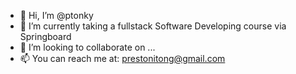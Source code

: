 - 👋 Hi, I’m @ptonky
- 🌱 I’m currently taking a fullstack Software Developing course via Springboard
- 💞️ I’m looking to collaborate on ...
- 📫 You can reach me at: prestonitong@gmail.com

<!---
ptonky/ptonky is a ✨ special ✨ repository because its `README.md` (this file) appears on your GitHub profile.
You can click the Preview link to take a look at your changes.
--->
